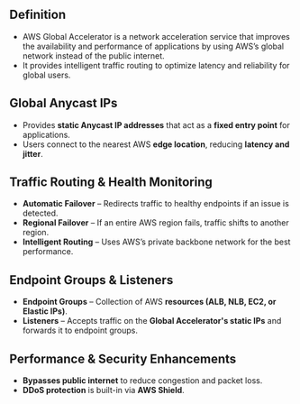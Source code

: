 ## **Definition**

- AWS Global Accelerator is a network acceleration service that improves the availability and performance of applications by using AWS’s global network instead of the public internet. 
- It provides intelligent traffic routing to optimize latency and reliability for global users.

## **Global Anycast IPs**

- Provides **static Anycast IP addresses** that act as a **fixed entry point** for applications.
- Users connect to the nearest AWS **edge location**, reducing **latency and jitter**.

## **Traffic Routing & Health Monitoring**

- **Automatic Failover** – Redirects traffic to healthy endpoints if an issue is detected.
- **Regional Failover** – If an entire AWS region fails, traffic shifts to another region.
- **Intelligent Routing** – Uses AWS’s private backbone network for the best performance.

## **Endpoint Groups & Listeners**

- **Endpoint Groups** – Collection of AWS **resources (ALB, NLB, EC2, or Elastic IPs)**.
- **Listeners** – Accepts traffic on the **Global Accelerator's static IPs** and forwards it to endpoint groups.

## **Performance & Security Enhancements**

- **Bypasses public internet** to reduce congestion and packet loss.
- **DDoS protection** is built-in via **AWS Shield**.
